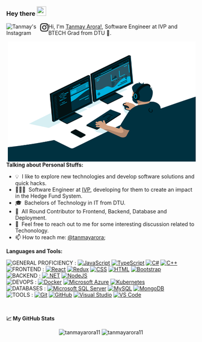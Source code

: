 ### Hey there <img src="https://media.giphy.com/media/hvRJCLFzcasrR4ia7z/giphy.gif" height="25px" width="25px">

<a href="https://www.instagram.com/tanmay.arora11/">
  <img align="left" alt="Tanmay's Instagram" width="90px" src="https://custom-icon-badges.demolab.com/badge/Linkedin-29062025?logo=linkedin-img-29062025&logoColor=fff" />
</a>

<a href="https://www.instagram.com/tanmay.arora11/">
  <img align="left" alt="Tanmay's Instagram" width="22px" src="https://raw.githubusercontent.com/zenPidgin/instagram_svg/8330bc7954493d18badc36dd73b4958130edb0a0/instagram.svg" />
</a>

Hi, I'm [Tanmay Arora!](https://tanmayarora11.github.io/), Software Engineer at IVP and BTECH Grad from DTU 🚀.

<img align="right" alt="GIF" src="https://github.com/tanmayarora11/tanmayarora11/blob/main/coding.gif?raw=true" width="500" height="320" />
  
**Talking about Personal Stuffs:**

- 💡 &nbsp;I like to explore new technologies and develop software solutions and quick hacks.
- 👨🏽‍💻 &nbsp;Software Engineer at [IVP](https://www.ivp.in/), developing for them to create an impact in the Hedge Fund System.
- 🎓 &nbsp;Bachelors of Technology in IT from DTU.
- 🌱 &nbsp;All Round Contributor to Frontend, Backend, Database and Deployment.
- 💬 &nbsp;Feel free to reach out to me for some interesting discussion related to Techonology.
- 📫 How to reach me: [@tanmayarora](https://www.linkedin.com/in/tanmay-arora-751319197/);

**Languages and Tools:**  

![GENERAL PROFICIENCY : ](http://img.shields.io/badge/-General%20Proficiency-grey?style=flat-square)
[![JavaScript](https://img.shields.io/badge/JavaScript-F7DF1E?logo=javascript&logoColor=000)](#)
[![TypeScript](https://img.shields.io/badge/TypeScript-3178C6?logo=typescript&logoColor=fff)](#)
[![C#](https://custom-icon-badges.demolab.com/badge/C%23-%23239120.svg?logo=cshrp&logoColor=white)](#)
[![C++](https://img.shields.io/badge/C++-%2300599C.svg?logo=c%2B%2B&logoColor=white)](#)
<br/>
![FRONTEND : ](http://img.shields.io/badge/-Frontend-grey?style=flat-square) 
[![React](https://img.shields.io/badge/React-%2320232a.svg?logo=react&logoColor=%2361DAFB)](#) 
[![Redux](https://img.shields.io/badge/Redux-764ABC?logo=redux&logoColor=fff)](#) 
[![CSS](https://img.shields.io/badge/CSS-639?logo=css&logoColor=fff)](#)
[![HTML](https://img.shields.io/badge/HTML-%23E34F26.svg?logo=html5&logoColor=white)](#)
[![Bootstrap](https://img.shields.io/badge/Bootstrap-7952B3?logo=bootstrap&logoColor=fff)](#)
<br/>
![BACKEND : ](http://img.shields.io/badge/-Backend-grey?style=flat-square)
[![.NET](https://img.shields.io/badge/.NET-512BD4?logo=dotnet&logoColor=fff)](#)
[![NodeJS](https://img.shields.io/badge/Node.js-6DA55F?logo=node.js&logoColor=white)](#)
<br/>
![DEVOPS : ](http://img.shields.io/badge/-Backend-grey?style=flat-square)
[![Docker](https://img.shields.io/badge/Docker-2496ED?logo=docker&logoColor=fff)](#)
[![Microsoft Azure](https://custom-icon-badges.demolab.com/badge/Microsoft%20Azure-0089D6?logo=msazure&logoColor=white)](#)
[![Kubernetes](https://img.shields.io/badge/Kubernetes-326CE5?logo=kubernetes&logoColor=fff)](#)
<br/>
![DATABASES : ](http://img.shields.io/badge/-Databases-grey?style=flat-square)
[![Microsoft SQL Server](https://custom-icon-badges.demolab.com/badge/Microsoft%20SQL%20Server-CC2927?logo=mssqlserver-white&logoColor=white)](#)
[![MySQL](https://img.shields.io/badge/MySQL-4479A1?logo=mysql&logoColor=fff)](#)
[![MongoDB](https://img.shields.io/badge/MongoDB-%234ea94b.svg?logo=mongodb&logoColor=white)](#)
<br/>
![TOOLS : ](http://img.shields.io/badge/-Tools-grey?style=flat-square)
[![Git](https://img.shields.io/badge/-Git-black?style=flat-square&logo=git&logoColor=F05032)](#)
[![GitHub](https://img.shields.io/badge/-GitHub-black?style=flat-square&logo=github)](#)
[![Visual Studio](https://custom-icon-badges.demolab.com/badge/Visual%20Studio-5C2D91.svg?&logo=visualstudio&logoColor=white)](#)
[![VS Code](http://img.shields.io/badge/-VS%20Code-black?style=flat-square&logo=visual-studio-code&logoColor=007ACC)](#)

<br/>

**📈 My GitHub Stats**


<p align="center"> <img src="https://github-readme-stats.vercel.app/api?username=tanmayarora11&show_icons=true&theme=gotham" alt="tanmayarora11" />
<img src="https://github-readme-stats.vercel.app/api/top-langs/?username=tanmayarora11&layout=compact&show_icons=true&theme=gotham" alt="tanmayarora11" />
</p>

<!--
**tanmayarora11/tanmayarora11** is a ✨ _special_ ✨ repository because its `README.md` (this file) appears on your GitHub profile.

Here are some ideas to get you started:

- 🔭 I’m currently working on ...
- 🌱 I’m currently learning ...
- 👯 I’m looking to collaborate on ...
- 🤔 I’m looking for help with ...
- 💬 Ask me about ...
- 📫 How to reach me: ...
- 😄 Pronouns: ...
- ⚡ Fun fact: ...
-->
